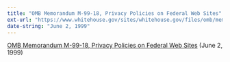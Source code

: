 ```yaml
---
title: "OMB Memorandum M-99-18, Privacy Policies on Federal Web Sites"
ext-url: "https://www.whitehouse.gov/sites/whitehouse.gov/files/omb/memoranda/1999/m99_18.pdf"
date-string: "June 2, 1999"
---
```

[OMB Memorandum M-99-18, Privacy Policies on Federal Web Sites](https://www.whitehouse.gov/sites/whitehouse.gov/files/omb/memoranda/1999/m99_18.pdf) (June 2, 1999)
